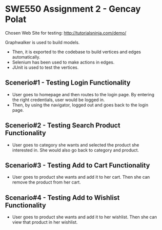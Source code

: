 # SWE550 Assignment 2 - Gencay Polat 

Chosen Web Site for testing: http://tutorialsninja.com/demo/

 Graphwalker is used to build models.
- Then, it is exported to the codebase to build vertices and edges automatically.
- Selenium has been used to make actions in edges.
- JUnit is used to test the vertices.

## Scenerio#1 - Testing Login Functionality

- User goes to homepage and then routes to the login page. By entering the right credentials, user would be logged in.
- Then, by using the navigator, logged out and goes back to the login page.

## Scenerio#2 - Testing Search Product Functionality

- User goes to category she wants and selected the product she interested in. She would also go back to category and product.

## Scenario#3 - Testing Add to Cart Functionality

- User goes to product she wants and add it to her cart. Then she can remove the product from her cart.

## Scenario#4 - Testing Add to Wishlist Functionality

- User goes to product she wants and add it to her wishlist. Then she can view that product in her wishlist.

